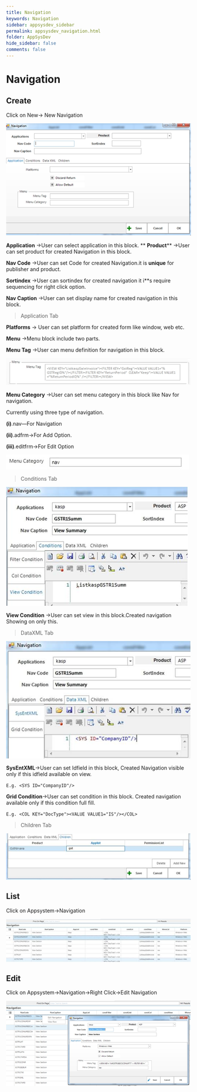 ```yaml
---
title: Navigation
keywords: Navigation
sidebar: appsysdev_sidebar
permalink: appsysdev_navigation.html
folder: AppSysDev
hide_sidebar: false
comments: false
---
```


# Navigation

## Create

Click on New-> New Navigation

![](images/image8_91.jpg)

**Application** ->User can select application in this block.
**
**Product**** ->User can set product for created Navigation in this block.

**Nav Code** ->User can set Code for created Navigation.it is **unique** for publisher and product.

**Sortindex** ->User can sortindex for created navigation it i**s require sequencing for right click option.

**Nav Caption** ->User can set display name for created navigation in this block.

>Application Tab

**Platforms** -> User can set platform for created form like window, web etc.

**Menu** ->Menu block include two parts.

**Menu Tag** ->User can menu definition for navigation in this block.

![](images/image8_92.jpg)

**Menu Category** ->User can set menu category in this block like
Nav for navigation.

Currently using three type of navigation.

**(i)**.nav—For Navigation

**(ii)**.adfrm->For Add Option.

**(iii)**.editfrm->For Edit Option  

![](images/image8_93.jpg)

> Conditions Tab

![](images/image8_94.jpg)

**View Condition** ->User can set view in this block.Created navigation Showing on only this.

>DataXML Tab  

![](images/image8_95.jpg)

**SysEntXML**->User can set Idfield in this block, Created Navigation visible only if this idfield available on view.

    E.g. <SYS ID="CompanyID"/>

**Grid Condition**->User can set condition in this block. Created navigation available only if this condition full fill.

    E.g. <COL KEY="DocType"><VALUE VALUE1="IS"/></COL>

>Children Tab

![](images/image8_96.jpg)

##  List

Click on Appsystem->Navigation

![](images/image8_97.jpg)

## Edit

Click on Appsystem->Navigation->Right Click->Edit Navigation

![](images/image8_98.jpg)

